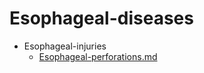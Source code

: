 
# Esophageal-diseases

- Esophageal-injuries
  - [Esophageal-perforations.md](./Esophageal-perforations.md)
